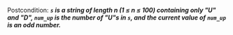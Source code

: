 Postcondition: ***`s` is a string of length n (1 ≤ n ≤ 100) containing only "U" and "D", `num_up` is the number of "U"s in `s`, and the current value of `num_up` is an odd number.***